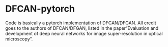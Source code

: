 # DFCAN-pytorch
Code is basically a pytorch implementation of DFCAN/DFGAN.  All credit goes to the authors of DFCAN/DFGAN, listed in the paper“Evaluation and development of deep neural networks for image super-resolution in optical microscopy”.
